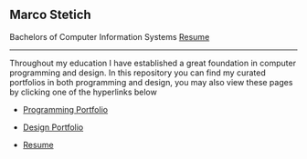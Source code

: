 ## Marco Stetich 
Bachelors of Computer Information Systems
[Resume](../resume-portfolio/RESUME2022.pdf)


---
Throughout my education I have established a great foundation in computer programming and design. In this repository you can find my curated portfolios in both programming and design, you may also view these pages by clicking one of the hyperlinks below

- [Programming Portfolio](https://github.com/6oku/resume-portfolio/tree/main/ProgrammingPortfolio)

- [Design Portfolio](https://github.com/6oku/resume-portfolio/tree/main/DesignPortfolio)

- [Resume](../resume-portfolio/RESUME2022.pdf)


